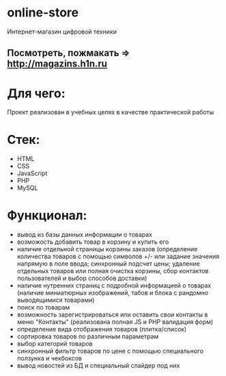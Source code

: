 # online-store
Интернет-магазин цифровой техники

## Посмотреть, пожмакать => http://magazins.h1n.ru

# Для чего:
Проект реализован в учебных целях в качестве практической работы

# Стек:
+ HTML
+ CSS
+ JavaScript
+ PHP
+ MySQL

# Функционал:
+ вывод из базы данных информации о товарах
+ возможость добавить товар в корзину и купить его
+ наличие отдельной страницы корзины заказов (определение количества товаров с помощью символов +/- или задание значения напрямую в поле ввода; синхронный подсчет цены; удаление отдельных товаров или полная очистка корзины, сбор контактов пользователей и выбор способов доставки)
+ наличие нутренних страниц с подробной информацией о товарах (наличие миниатюрных изображений, табов и блока с рандомно выводящимися товарами)
+ поиск по товарам
+ возможность зарегистрироваться или оставить свои контакты в меню "Контакты" (реализована полная JS и PHP валидация форм)
+ определение вида отображения товаров (плитка/список)
+ сортировка товаров по различным параметрам
+ выбор категорий товаров
+ синхронный фильтр товаров по цене с помощью специального ползунка и чекбоксов
+ вывод новостей из БД и специальный слайдер под них
